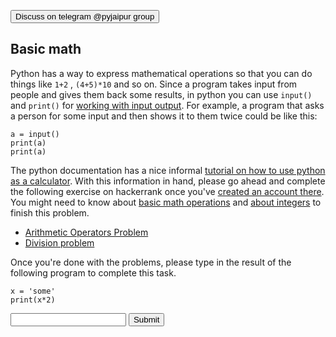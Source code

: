 <a href='https://t.me/pyjaipur'><button>Discuss on telegram @pyjaipur group</button></a>
## Basic math

Python has a way to express mathematical operations so that you can do things
like `1+2` , `(4+5)*10` and so on. Since a program takes input from people and
gives them back some results, in python you can use `input()` and `print()` for
[working with input
output](https://www.geeksforgeeks.org/taking-input-in-python). For example, a
program that asks a person for some input and then shows it to them twice could
be like this:

    a = input()
    print(a)
    print(a)

The python documentation has a nice informal [tutorial on how to use python as
a calculator](https://docs.python.org/3/tutorial/introduction.html).  With this
information in hand, please go ahead and complete the following exercise on
hackerrank once you've [created an account
there](https://hackerrank.com/auth/signup).  You might need to know about
[basic math operations](https://www.geeksforgeeks.org/basic-operators-python/)
and [about integers](https://www.geeksforgeeks.org/type-conversion-python/) to
finish this problem.

- [Arithmetic Operators Problem](https://www.hackerrank.com/challenges/python-arithmetic-operators/problem)
- [Division problem](https://www.hackerrank.com/challenges/python-division/problem)

Once you're done with the problems, please type in the result of the following program to complete this task.

    x = 'some'
    print(x*2)

<form method='POST'>
  <input name='answer'>
  <input type='submit' value='Submit'>
</form>
